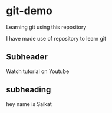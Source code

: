 # git-demo
Learning git using this repository

I have made use of repository to learn git

## Subheader

Watch tutorial on Youtube

## subheading
hey name is Saikat